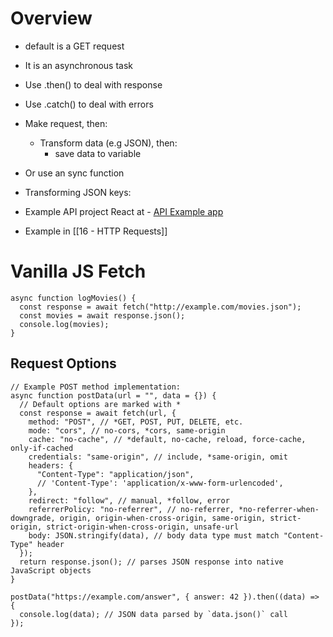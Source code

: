 # Overview

- default is a GET request
- It is an asynchronous task
- Use .then() to deal with response
- Use .catch() to deal with errors

- Make request, then:
	- Transform data (e.g JSON), then:
		- save data to variable

- Or use an sync function

- Transforming JSON keys:

- Example API project React at - [API Example app](https://github.com/paul7dxb/react-udemy-course/tree/master/react-movie-api-app)
- Example in [[16 - HTTP Requests]]

# Vanilla JS Fetch

```JS
async function logMovies() {
  const response = await fetch("http://example.com/movies.json");
  const movies = await response.json();
  console.log(movies);
}
```

## Request Options
```JS
// Example POST method implementation:
async function postData(url = "", data = {}) {
  // Default options are marked with *
  const response = await fetch(url, {
    method: "POST", // *GET, POST, PUT, DELETE, etc.
    mode: "cors", // no-cors, *cors, same-origin
    cache: "no-cache", // *default, no-cache, reload, force-cache, only-if-cached
    credentials: "same-origin", // include, *same-origin, omit
    headers: {
      "Content-Type": "application/json",
      // 'Content-Type': 'application/x-www-form-urlencoded',
    },
    redirect: "follow", // manual, *follow, error
    referrerPolicy: "no-referrer", // no-referrer, *no-referrer-when-downgrade, origin, origin-when-cross-origin, same-origin, strict-origin, strict-origin-when-cross-origin, unsafe-url
    body: JSON.stringify(data), // body data type must match "Content-Type" header
  });
  return response.json(); // parses JSON response into native JavaScript objects
}

postData("https://example.com/answer", { answer: 42 }).then((data) => {
  console.log(data); // JSON data parsed by `data.json()` call
});
```

